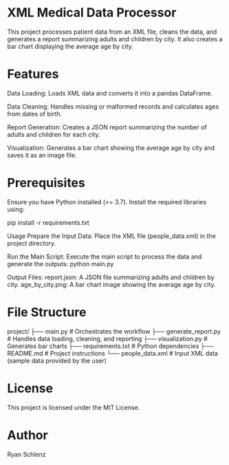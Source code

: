 # XML Medical Data Processor

This project processes patient data from an XML file, cleans the data, and generates a report summarizing adults and children by city. It also creates a bar chart displaying the average age by city.

# Features
Data Loading: Loads XML data and converts it into a pandas DataFrame.

Data Cleaning: Handles missing or malformed records and calculates ages from dates of birth.

Report Generation: Creates a JSON report summarizing the number of adults and children for each city.

Visualization: Generates a bar chart showing the average age by city and saves it as an image file.

# Prerequisites
Ensure you have Python installed (>= 3.7). Install the required libraries using:

pip install -r requirements.txt

Usage
Prepare the Input Data:
Place the XML file (people_data.xml) in the project directory.

Run the Main Script:
Execute the main script to process the data and generate the outputs:
python main.py

Output Files:
report.json: A JSON file summarizing adults and children by city.
age_by_city.png: A bar chart image showing the average age by city.

# File Structure
project/
├── main.py                # Orchestrates the workflow
├── generate_report.py      # Handles data loading, cleaning, and reporting
├── visualization.py        # Generates bar charts
├── requirements.txt        # Python dependencies
├── README.md               # Project instructions
└── people_data.xml         # Input XML data (sample data provided by the user)

# License
This project is licensed under the MIT License.

# Author
Ryan Schlenz